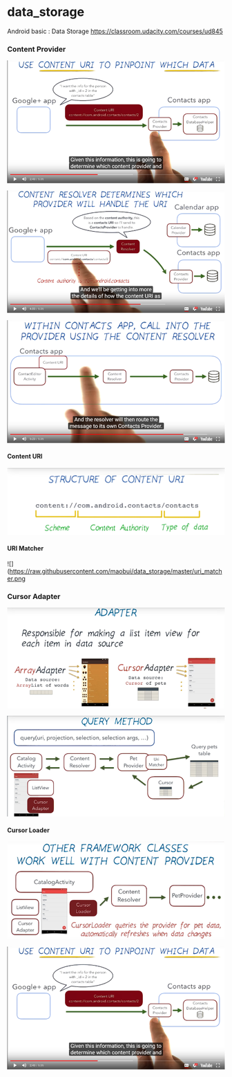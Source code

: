# data_storage
Android basic : Data Storage
https://classroom.udacity.com/courses/ud845


### Content Provider

![](https://raw.githubusercontent.com/maobui/data_storage/master/content_provider.png)

![](https://raw.githubusercontent.com/maobui/data_storage/master/content_provider1.png)

![](https://raw.githubusercontent.com/maobui/data_storage/master/content_provider2.png)


#### Content URI

![](https://raw.githubusercontent.com/maobui/data_storage/master/structure_content_uri.png)


#### URI Matcher

![](https://raw.githubusercontent.com/maobui/data_storage/master/uri_matcher.png


### Cursor Adapter

![](https://raw.githubusercontent.com/maobui/data_storage/master/cusor_adapter.png)

![](https://raw.githubusercontent.com/maobui/data_storage/master/cusor_adapter1.png)

#### Cursor Loader

![](https://raw.githubusercontent.com/maobui/data_storage/master/cusor_loader.png)

![](https://raw.githubusercontent.com/maobui/data_storage/master/cusor_loader1.png)
